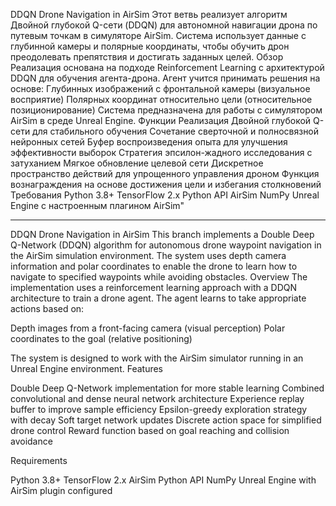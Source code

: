 
DDQN Drone Navigation in AirSim
Этот ветвь реализует алгоритм Двойной глубокой Q-сети (DDQN) для автономной навигации дрона по путевым точкам в симуляторе AirSim. Система использует данные с глубинной камеры и полярные координаты, чтобы обучить дрон преодолевать препятствия и достигать заданных целей.
Обзор
Реализация основана на подходе Reinforcement Learning с архитектурой DDQN для обучения агента-дрона. Агент учится принимать решения на основе:
Глубинных изображений с фронтальной камеры (визуальное восприятие)
Полярных координат относительно цели (относительное позиционирование)
Система предназначена для работы с симулятором AirSim в среде Unreal Engine.
Функции
Реализация Двойной глубокой Q-сети для стабильного обучения
Сочетание сверточной и полносвязной нейронных сетей
Буфер воспроизведения опыта для улучшения эффективности выборок
Стратегия эпсилон-жадного исследования с затуханием
Мягкое обновление целевой сети
Дискретное пространство действий для упрощенного управления дроном
Функция вознаграждения на основе достижения цели и избегания столкновений
Требования
Python 3.8+
TensorFlow 2.x
Python API AirSim
NumPy
Unreal Engine с настроенным плагином AirSim"
___________________________________________________________________________________
DDQN Drone Navigation in AirSim
This branch implements a Double Deep Q-Network (DDQN) algorithm for autonomous drone waypoint navigation in the AirSim simulation environment. The system uses depth camera information and polar coordinates to enable the drone to learn how to navigate to specified waypoints while avoiding obstacles.
Overview
The implementation uses a reinforcement learning approach with a DDQN architecture to train a drone agent. The agent learns to take appropriate actions based on:

Depth images from a front-facing camera (visual perception)
Polar coordinates to the goal (relative positioning)

The system is designed to work with the AirSim simulator running in an Unreal Engine environment.
Features

Double Deep Q-Network implementation for more stable learning
Combined convolutional and dense neural network architecture
Experience replay buffer to improve sample efficiency
Epsilon-greedy exploration strategy with decay
Soft target network updates
Discrete action space for simplified drone control
Reward function based on goal reaching and collision avoidance

Requirements

Python 3.8+
TensorFlow 2.x
AirSim Python API
NumPy
Unreal Engine with AirSim plugin configured

